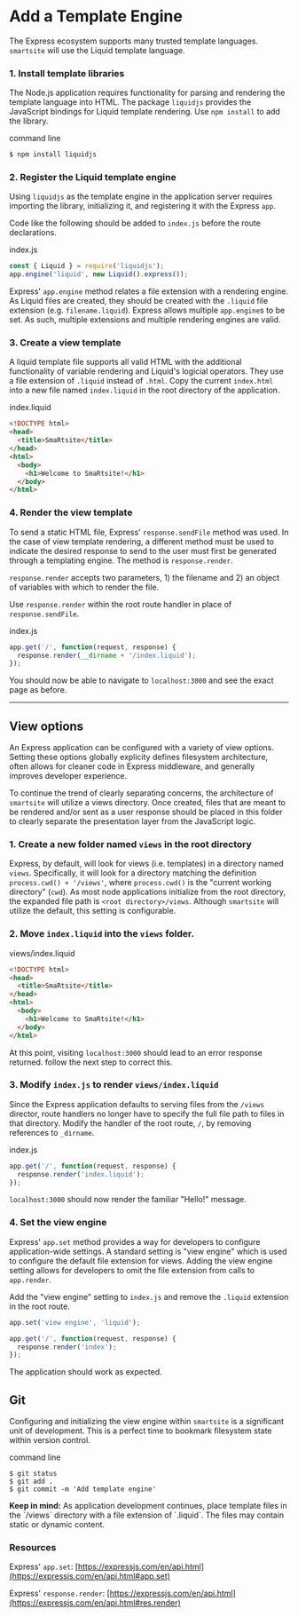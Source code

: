 # Add a Template Engine
The Express ecosystem supports many trusted template languages. `smartsite` will use the Liquid template language.

### 1. Install template libraries
The Node.js application requires functionality for parsing and rendering the template language into HTML. The package `liquidjs` provides the JavaScript bindings for Liquid template rendering. Use `npm install` to add the library.

<div class="filename">command line</div>

```bash
$ npm install liquidjs
```

### 2. Register the Liquid template engine
Using `liquidjs` as the template engine in the application server requires importing the library, initializing it, and registering it with the Express `app`.

Code like the following should be added to `index.js` before the route declarations.

<div class="filename">index.js</div>

```javascript
const { Liquid } = require('liquidjs');
app.engine('liquid', new Liquid().express());
```

Express' `app.engine` method relates a file extension with a rendering engine. As Liquid files are created, they should be created with the `.liquid` file extension (e.g. `filename.liquid`). Express allows multiple `app.engine`s to be set. As such, multiple extensions and multiple rendering engines are valid.

### 3. Create a view template
A liquid template file supports all valid HTML with the additional functionality of variable rendering and Liquid's logicial operators. They use a file extension of `.liquid` instead of `.html`. Copy the current `index.html` into a new file named `index.liquid` in the root directory of the application.

<div class="filename">index.liquid</div>

```html
<!DOCTYPE html>
<head>
  <title>SmaRtsite</title>
</head>
<html>
  <body>
    <h1>Welcome to SmaRtsite!</h1>
  </body>
</html>
```

### 4. Render the view template
To send a static HTML file, Express' `response.sendFile` method was used. In the case of view template rendering, a different method must be used to indicate the desired response to send to the user must first be generated through a templating engine. The method is `response.render`.

`response.render` accepts two parameters, 1) the filename and 2) an object of variables with which to render the file.

Use `response.render` within the root route handler in place of `response.sendFile`.

<div class="filename">index.js</div>

```javascript
app.get('/', function(request, response) {
  response.render(__dirname + '/index.liquid');
});
```

You should now be able to navigate to `localhost:3000` and see the exact page as before.

<hr>

## View options
An Express application can be configured with a variety of view options. Setting these options globally explicity defines filesystem architecture, often allows for cleaner code in Express middleware, and generally improves developer experience.

To continue the trend of clearly separating concerns, the architecture of `smartsite` will utilize a views directory. Once created, files that are meant to be rendered and/or sent as a user response should be placed in this folder to clearly separate the presentation layer from the JavaScript logic.

### 1. Create a new folder named `views` in the root directory
Express, by default, will look for views (i.e. templates) in a directory named `views`. Specifically, it will look for a directory matching the definition `process.cwd() + '/views'`, where `process.cwd()` is the "current working directory" (`cwd`). As most node applications initialize from the root directory, the expanded file path is `<root directory>/views`. Although `smartsite` will utilize the default, this setting is configurable.

### 2. Move `index.liquid` into the `views` folder.

<div class="filename">views/index.liquid</div>

```html
<!DOCTYPE html>
<head>
  <title>SmaRtsite</title>
</head>
<html>
  <body>
    <h1>Welcome to SmaRtsite!</h1>
  </body>
</html>
```

At this point, visiting `localhost:3000` should lead to an error response returned. follow the next step to correct this.

### 3. Modify `index.js` to render `views/index.liquid`
Since the Express application defaults to serving files from the `/views` director, route handlers no longer have to specify the full file path to files in that directory. Modify the handler of the root route, `/`, by removing references to `_dirname`.

<div class="filename">index.js</div>

```javascript
app.get('/', function(request, response) {
  response.render('index.liquid');
});
```

`localhost:3000` should now render the familiar "Hello!" message.

### 4. Set the view engine
Express' `app.set` method provides a way for developers to configure application-wide settings. A standard setting is "view engine" which is used to configure the default file extension for views. Adding the view engine setting allows for developers to omit the file extension from calls to `app.render`.

Add the "view engine" setting to `index.js` and remove the `.liquid` extension in the root route.

```javascript
app.set('view engine', 'liquid');

app.get('/', function(request, response) {
  response.render('index');
});
```

The application should work as expected.

## Git

Configuring and initializing the view engine within `smartsite` is a significant unit of development. This is a perfect time to bookmark filesystem state within version control.

<div class="filename">command line</div>

```
$ git status
$ git add .
$ git commit -m 'Add template engine'
```

<div class="informational">
<b>Keep in mind:</b> As application development continues, place template files in the `/views` directory with a file extension of `.liquid`. The files may contain static or dynamic content.
<div>

### Resources
Express' `app.set`: [https://expressjs.com/en/api.html](https://expressjs.com/en/api.html#app.set)

Express' `response.render`: [https://expressjs.com/en/api.html](https://expressjs.com/en/api.html#res.render)